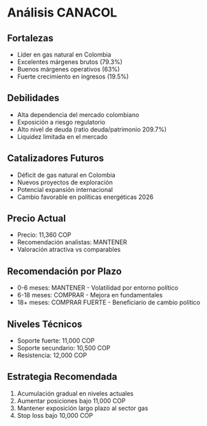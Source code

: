 # Análisis CANACOL

## Fortalezas

- Líder en gas natural en Colombia
- Excelentes márgenes brutos (79.3%)
- Buenos márgenes operativos (63%)
- Fuerte crecimiento en ingresos (19.5%)

## Debilidades

- Alta dependencia del mercado colombiano
- Exposición a riesgo regulatorio
- Alto nivel de deuda (ratio deuda/patrimonio 209.7%)
- Liquidez limitada en el mercado

## Catalizadores Futuros

- Déficit de gas natural en Colombia
- Nuevos proyectos de exploración
- Potencial expansión internacional
- Cambio favorable en políticas energéticas 2026

## Precio Actual

- Precio: 11,360 COP
- Recomendación analistas: MANTENER
- Valoración atractiva vs comparables

## Recomendación por Plazo

- 0-6 meses: MANTENER - Volatilidad por entorno político
- 6-18 meses: COMPRAR - Mejora en fundamentales
- 18+ meses: COMPRAR FUERTE - Beneficiario de cambio político

## Niveles Técnicos

- Soporte fuerte: 11,000 COP
- Soporte secundario: 10,500 COP
- Resistencia: 12,000 COP

## Estrategia Recomendada

1. Acumulación gradual en niveles actuales
2. Aumentar posiciones bajo 11,000 COP
3. Mantener exposición largo plazo al sector gas
4. Stop loss bajo 10,000 COP
